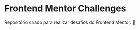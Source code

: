 # Frontend Mentor Challenges
Repositório criado para realizar desafios do Frontend Mentor. :rocket:
